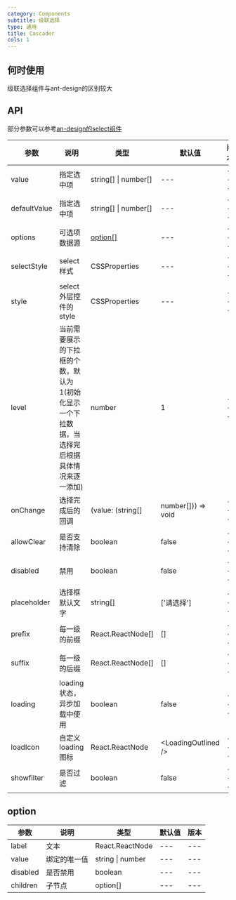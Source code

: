 ```yaml
---
category: Components
subtitle: 级联选择
type: 通用
title: Cascader
cols: 1
---
```




## 何时使用

级联选择组件与ant-design的区别较大

## API

部分参数可以参考[an-design的select组件](https://ant.design/components/select-cn/#API)

| 参数 | 说明 | 类型 | 默认值 | 版本 |
| --- | --- | --- | --- | --- |
| value | 指定选中项 | string[] \| number[] | --- | --- |
| defaultValue | 指定选中项 | string[] \| number[] | --- | --- |
| options | 可选项数据源 | [option[]](#option) | --- | --- |
| selectStyle | select样式 | CSSProperties | --- | --- |
| style | select外层控件的style | CSSProperties | --- | --- |
| level | 当前需要展示的下拉框的个数，默认为1(初始化显示一个下拉数据，当选择完后根据具体情况来逐一添加) | number | 1 | --- |
| onChange | 选择完成后的回调 | (value: (string[] | number[])) => void | --- | --- |
| allowClear | 是否支持清除 | boolean | false | --- |
| disabled | 禁用 | boolean | false | --- |
| placeholder | 选择框默认文字 | string[] | \['请选择'\] | --- |
| prefix | 每一级的前缀 | React.ReactNode[] | \[\] | --- |
| suffix | 每一级的后缀 | React.ReactNode[] | \[\] | --- |
| loading | loading状态，异步加载中使用 | boolean | false | --- |
| loadIcon | 自定义loading图标 | React.ReactNode | <LoadingOutlined /\> | --- |
| showfilter | 是否过滤 | boolean | false | --- |

## option

| 参数 | 说明 | 类型 | 默认值 | 版本 |
| --- | --- | --- | --- | --- |
| label | 文本 | React.ReactNode | --- | --- |
| value | 绑定的唯一值 | string \| number | --- | --- |
| disabled | 是否禁用 | boolean | --- | --- |
| children | 子节点 | option[] | --- | --- |
